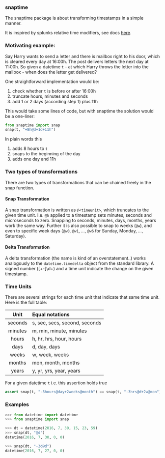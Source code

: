 
### snaptime

The snaptime package is about transforming timestamps in a simple manner.

It is inspired by splunks relative time modifiers, see docs [here][splunk-docs].

### Motivating example:
Say Harry wants to send a letter and there is mailbox right to his door, which is cleared every day at 16:00h. The post delivers letters the next day at 11:00h. So given a datetime `t` - at which Harry throws the letter into the mailbox - when does the letter get delivered?

One straightforward implementation would be:

1. check whether `t` is before or after 16:00h
2. truncate hours, minutes and seconds
3. add 1 or 2 days (according step 1) plus 11h

This would take some lines of code, but with snaptime the solution would be a one-liner:

```python
from snaptime import snap
snap(t, "+8h@d+1d+11h")
```

In plain words this

1. adds 8 hours to `t`
2. snaps to the beginning of the day
3. adds one day and 11h

### Two types of transformations

There are two types of transformations that can be chained freely in the snap function.

#### Snap Transformation

A snap transformation is written as `@<timeunit>`, which truncates to the given time unit. I.e. `@h` applied to a timestamp sets minutes, seconds and microseconds to zero. Snapping to seconds, minutes, days, months, years work the same way.
Further it is also possible to snap to weeks (`@w`), and even to specific week days (`@w0`, `@w1`, ..., `@w6` for Sunday, Monday, ..., Saturday).

#### Delta Transformation

A delta transformation (the name is kind of an overstatement..) works analogously to the `datetime.timedelta` object from the standard library. A signed number ([+-]\d+) and a time unit indicate the change on the given timestamp.

### Time Units

There are several strings for each time unit that indicate that same time unit. Here is the full table:

| Unit | Equal notations |
|:---:|:---|
|seconds| s, sec, secs, second, seconds|
|minutes| m, min, minute, minutes|
|hours| h, hr, hrs, hour, hours|
|days| d, day, days|
|weeks| w, week, weeks|
|months| mon, month, months|
|years| y, yr, yrs, year, years|

For a given datetime `t` i.e. this assertion holds true

```python
assert snap(t, "-3hours@day+2weeks@month") == snap(t, "-3hrs@d+2w@mon")
```

### Examples

```python
>>> from datetime import datetime
>>> from snaptime import snap

>>> dt = datetime(2016, 7, 30, 15, 23, 59)
>>> snap(dt, "@d")
datetime(2016, 7, 30, 0, 0)

>>> snap(dt, "-3d@d")
datetime(2016, 7, 27, 0, 0)
```



[splunk-docs]: http://docs.splunk.com/Documentation/Splunk/latest/SearchReference/SearchTimeModifiers#How_to_specify_relative_time_modifiers
